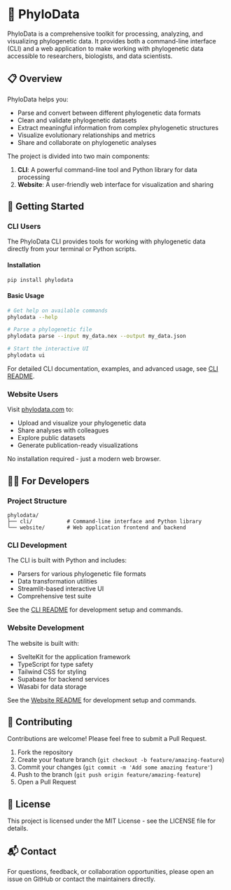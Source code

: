 # 🧬 PhyloData

PhyloData is a comprehensive toolkit for processing, analyzing, and visualizing phylogenetic data. It provides both a command-line interface (CLI) and a web application to make working with phylogenetic data accessible to researchers, biologists, and data scientists.

## 📋 Overview

PhyloData helps you:

- Parse and convert between different phylogenetic data formats
- Clean and validate phylogenetic datasets
- Extract meaningful information from complex phylogenetic structures
- Visualize evolutionary relationships and metrics
- Share and collaborate on phylogenetic analyses

The project is divided into two main components:

1. **CLI**: A powerful command-line tool and Python library for data processing
2. **Website**: A user-friendly web interface for visualization and sharing

## 🚀 Getting Started

### CLI Users

The PhyloData CLI provides tools for working with phylogenetic data directly from your terminal or Python scripts.

#### Installation

```bash
pip install phylodata
```

#### Basic Usage

```bash
# Get help on available commands
phylodata --help

# Parse a phylogenetic file
phylodata parse --input my_data.nex --output my_data.json

# Start the interactive UI
phylodata ui
```

For detailed CLI documentation, examples, and advanced usage, see [CLI README](./cli/README.md).

### Website Users

Visit [phylodata.com](https://phylodata.com) to:

- Upload and visualize your phylogenetic data
- Share analyses with colleagues
- Explore public datasets
- Generate publication-ready visualizations

No installation required - just a modern web browser.

## 👩‍💻 For Developers

### Project Structure

```
phylodata/
├── cli/           # Command-line interface and Python library
└── website/       # Web application frontend and backend
```

### CLI Development

The CLI is built with Python and includes:

- Parsers for various phylogenetic file formats
- Data transformation utilities
- Streamlit-based interactive UI
- Comprehensive test suite

See the [CLI README](./cli/README.md) for development setup and commands.

### Website Development

The website is built with:

- SvelteKit for the application framework
- TypeScript for type safety
- Tailwind CSS for styling
- Supabase for backend services
- Wasabi for data storage

See the [Website README](./website/README.md) for development setup and commands.

## 🤝 Contributing

Contributions are welcome! Please feel free to submit a Pull Request.

1. Fork the repository
2. Create your feature branch (`git checkout -b feature/amazing-feature`)
3. Commit your changes (`git commit -m 'Add some amazing feature'`)
4. Push to the branch (`git push origin feature/amazing-feature`)
5. Open a Pull Request

## 📜 License

This project is licensed under the MIT License - see the LICENSE file for details.

## 📬 Contact

For questions, feedback, or collaboration opportunities, please open an issue on GitHub or contact the maintainers directly.
